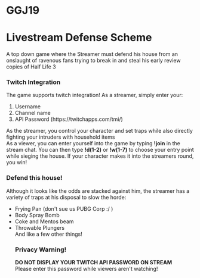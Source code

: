 # GGJ19
<h1>Livestream Defense Scheme</h1>
A top down game where the Streamer must defend his house from an onslaught of ravenous fans trying to break in and steal his early review
copies of Half Life 3

<h3>Twitch Integration</h3>
The game supports twitch integration! As a streamer, simply enter your:
<ol>
<li>Username</li>
<li>Channel name</li>
<li>API Password (https://twitchapps.com/tmi/)</li>
</ol>
As the streamer, you control your character and set traps while also directly fighting your intruders with household items</br>
As a viewer, you can enter yourself into the game by typing <b>!join</b> in the stream chat. You can then type <b>!d(1-2)</b> or <b>!w(1-7)</b>
to choose your entry point while sieging the house. If your character makes it into the streamers round, you win!
</br>
<h3>Defend this house!</h3>
Although it looks like the odds are stacked against him, the streamer has a variety of traps at his disposal to slow the horde:
</br><ul>
<li>Frying Pan (don't sue us PUBG Corp :/ )</li>
<li>Body Spray Bomb</li>
<li>Coke and Mentos beam</li>
<li>Throwable Plungers</li>
And like a few other things!
<h3>Privacy Warning!</h3>
<b>DO NOT DISPLAY YOUR TWITCH API PASSWORD ON STREAM</b></br>
Please enter this password while viewers aren't watching!
